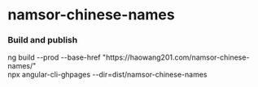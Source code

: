 # namsor-chinese-names

<h3>Build and publish</h3>
ng build --prod --base-href "https://haowang201.com/namsor-chinese-names/" <br>
npx angular-cli-ghpages --dir=dist/namsor-chinese-names